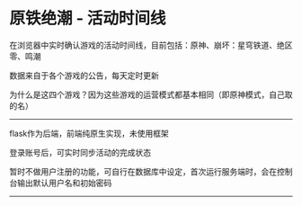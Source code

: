 <!-- # game-events-timeline -->
# 原铁绝潮 - 活动时间线

在浏览器中实时确认游戏的活动时间线，目前包括：原神、崩坏：星穹铁道、绝区零、鸣潮

数据来自于各个游戏的公告，每天定时更新

为什么是这四个游戏？因为这些游戏的运营模式都基本相同（即原神模式，自己取的名）

---


flask作为后端，前端纯原生实现，未使用框架

登录账号后，可实时同步活动的完成状态

暂时不做用户注册的功能，可自行在数据库中设定，首次运行服务端时，会在控制台输出默认用户名和初始密码

---
